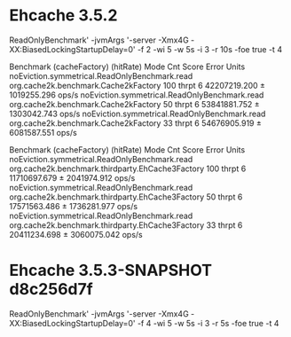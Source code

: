 # Ehcache 3.5.2

ReadOnlyBenchmark' -jvmArgs '-server -Xmx4G -XX:BiasedLockingStartupDelay=0' -f 2 -wi 5 -w 5s -i 3 -r 10s -foe true -t 4

Benchmark                                                            (cacheFactory)  (hitRate)   Mode  Cnt         Score         Error  Units
noEviction.symmetrical.ReadOnlyBenchmark.read  org.cache2k.benchmark.Cache2kFactory        100  thrpt    6  42207219.200 ± 1019255.296  ops/s
noEviction.symmetrical.ReadOnlyBenchmark.read  org.cache2k.benchmark.Cache2kFactory         50  thrpt    6  53841881.752 ± 1303042.743  ops/s
noEviction.symmetrical.ReadOnlyBenchmark.read  org.cache2k.benchmark.Cache2kFactory         33  thrpt    6  54676905.919 ± 6081587.551  ops/s

Benchmark                                                                        (cacheFactory)  (hitRate)   Mode  Cnt         Score         Error  Units
noEviction.symmetrical.ReadOnlyBenchmark.read  org.cache2k.benchmark.thirdparty.EhCache3Factory        100  thrpt    6  11710697.679 ± 2041974.912  ops/s
noEviction.symmetrical.ReadOnlyBenchmark.read  org.cache2k.benchmark.thirdparty.EhCache3Factory         50  thrpt    6  17571563.486 ± 1736281.977  ops/s
noEviction.symmetrical.ReadOnlyBenchmark.read  org.cache2k.benchmark.thirdparty.EhCache3Factory         33  thrpt    6  20411234.698 ± 3060075.042  ops/s

# Ehcache 3.5.3-SNAPSHOT d8c256d7f

ReadOnlyBenchmark' -jvmArgs '-server -Xmx4G -XX:BiasedLockingStartupDelay=0' -f 4 -wi 5 -w 5s -i 3 -r 5s -foe true -t 4
